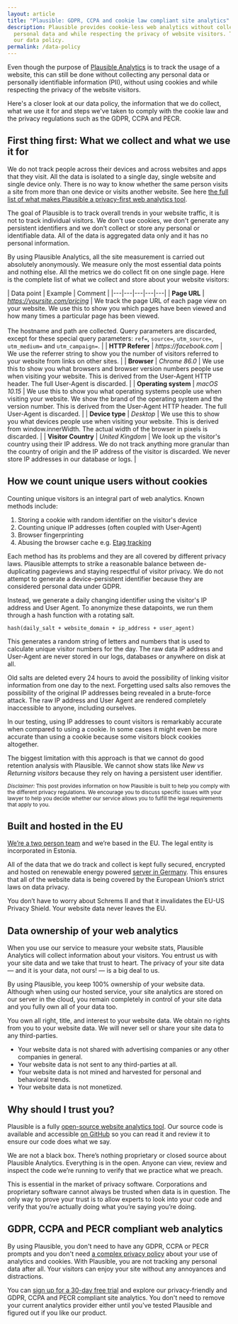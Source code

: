 ```yaml
---
layout: article
title: "Plausible: GDPR, CCPA and cookie law compliant site analytics"
description: Plausible provides cookie-less web analytics without collecting
  personal data and while respecting the privacy of website visitors. This is
  our data policy.
permalink: /data-policy
---
```

Even though the purpose of [Plausible Analytics](https://plausible.io) is to track the usage of a website, this can still be done without collecting any personal data or personally identifiable information (PII), without using cookies and while respecting the privacy of the website visitors.

Here's a closer look at our data policy, the information that we do collect, what we use it for and steps we've taken to comply with the cookie law and the privacy regulations such as the GDPR, CCPA and PECR.

## First thing first: What we collect and what we use it for

We do not track people across their devices and across websites and apps that they visit. All the data is isolated to a single day, single website and single device only. There is no way to know whether the same person visits a site from more than one device or visits another website. See here [the full list of what makes Plausible a privacy-first web analytics tool](https://plausible.io/privacy-focused-web-analytics).

The goal of Plausible is to track overall trends in your website traffic, it is not to track individual visitors. We don't use cookies, we don't generate any persistent identifiers and we don’t collect or store any personal or identifiable data. All of the data is aggregated data only and it has no personal information.

By using Plausible Analytics, all the site measurement is carried out absolutely anonymously. We measure only the most essential data points and nothing else. All the metrics we do collect fit on one single page. Here is the complete list of what we collect and store about your website visitors:

  | Data point | Example | Comment |
  |---|---|---|---|---|
  | **Page URL** | _https://yoursite.com/pricing_ | We track the page URL of each page view on your website. We use this to show you which pages have been viewed and how many times a particular page has been viewed. <br /><br />The hostname and path are collected. Query parameters are discarded, except for these special query parameters: `ref=`, `source=`, `utm_source=`, `utm_medium=` and `utm_campaign=`. |
  | **HTTP Referer** | _https://facebook.com_ | We use the referrer string to show you the number of visitors referred to your website from links on other sites. |
  | **Browser** | _Chrome 86.0_ | We use this to show you what browsers and browser version numbers people use when visiting your website. This is derived from the User-Agent HTTP header. The full User-Agent is discarded. |
  | **Operating system** | _macOS 10.15_ | We use this to show you what operating systems people use when visiting your website. We show the brand of the operating system and the version number. This is derived from the User-Agent HTTP header. The full User-Agent is discarded. |
  | **Device type**  | _Desktop_ | We use this to show you what devices people use when visiting your website. This is derived from window.innerWidth. The actual width of the browser in pixels is discarded. |
  | **Visitor Country**  | _United Kingdom_ | We look up the visitor's country using their IP address. We do not track anything more granular than the country of origin and the IP address of the visitor is discarded. We never store IP addresses in our database or logs. |

## How we count unique users without cookies

Counting unique visitors is an integral part of web analytics. Known methods include:
1. Storing a cookie with random identifier on the visitor's device
2. Counting unique IP addresses (often coupled with User-Agent)
3. Browser fingerprinting
4. Abusing the browser cache e.g. [Etag tracking](https://www.futurehosting.com/blog/etags-allow-tracking-without-cookies/)

Each method has its problems and they are all covered by different privacy laws. Plausible attempts to strike a reasonable balance between de-duplicating pageviews and staying respectful of visitor privacy. We do not attempt to generate a device-persistent identifier because they are considered personal data under GDPR.

Instead, we generate a daily changing identifier using the visitor's IP address and User Agent. To anonymize these datapoints, we run them through a hash function with a rotating salt.

```
hash(daily_salt + website_domain + ip_address + user_agent)
```

This generates a random string of letters and numbers that is used to calculate unique visitor numbers for the day. The raw data IP address and User-Agent are never stored in our logs, databases or anywhere on disk at all. 

Old salts are deleted every 24 hours to avoid the possibility of linking visitor information from one day to the next. Forgetting used salts also removes the possibility of the original IP addresses being revealed in a brute-force attack. The raw IP address and User Agent are rendered completely inaccessible to anyone, including ourselves. 

In our testing, using IP addresses to count visitors is remarkably accurate when compared to using a cookie. In some cases it might even be more accurate than using a cookie because some visitors block cookies altogether.

The biggest limitation with this approach is that we cannot do good retention analysis with Plausible. We cannot show stats like _New vs Returning visitors_ because they rely on having a persistent user identifier.

<small>_Disclaimer:_ This post provides information on how Plausible is built to help you comply with the different privacy regulations. We encourage you to discuss specific issues with your lawyer to help you decide whether our service allows you to fulfill the legal requirements that apply to you.</small>

## Built and hosted in the EU

[We’re a two person team](https://plausible.io/about) and we’re based in the EU. The legal entity is incorporated in Estonia.

All of the data that we do track and collect is kept fully secured, encrypted and hosted on renewable energy powered [server in Germany](https://plausible.io/blog/made-in-eu). This ensures that all of the website data is being covered by the European Union’s strict laws on data privacy.

You don’t have to worry about Schrems II and that it invalidates the EU-US Privacy Shield. Your website data never leaves the EU.

## Data ownership of your web analytics

When you use our service to measure your website stats, Plausible Analytics will collect information about your visitors. You entrust us with your site data and we take that trust to heart. The privacy of your site data — and it is your data, not ours! — is a big deal to us.

By using Plausible, you keep 100% ownership of your website data. Although when using our hosted service, your site analytics are stored on our server in the cloud, you remain completely in control of your site data and you fully own all of your data too.

You own all right, title, and interest to your website data. We obtain no rights from you to your website data. We will never sell or share your site data to any third-parties.

* Your website data is not shared with advertising companies or any other companies in general.
* Your website data is not sent to any third-parties at all.
* Your website data is not mined and harvested for personal and behavioral trends.
* Your website data is not monetized.

## Why should I trust you?

Plausible is a fully [open-source website analytics tool](https://plausible.io/open-source-website-analytics). Our source code is available and accessible [on GitHub](https://github.com/plausible/analytics/) so you can read it and review it to ensure our code does what we say.

We are not a black box. There’s nothing proprietary or closed source about Plausible Analytics. Everything is in the open. Anyone can view, review and inspect the code we’re running to verify that we practice what we preach.

This is essential in the market of privacy software. Corporations and proprietary software cannot always be trusted when data is in question. The only way to prove your trust is to allow experts to look into your code and verify that you’re actually doing what you’re saying you’re doing.

## GDPR, CCPA and PECR compliant web analytics

By using Plausible, you don't need to have any GDPR, CCPA or PECR prompts and you don't need [a complex privacy policy](https://plausible.io/blog/privacy-policy-page) about your use of analytics and cookies. With Plausible, you are not tracking any personal data after all. Your visitors can enjoy your site without any annoyances and distractions.

You can [sign up for a 30-day free trial](https://plausible.io/register) and explore our privacy-friendly and GDPR, CCPA and PECR compliant site analytics. You don't need to remove your current analytics provider either until you've tested Plausible and figured out if you like our product.